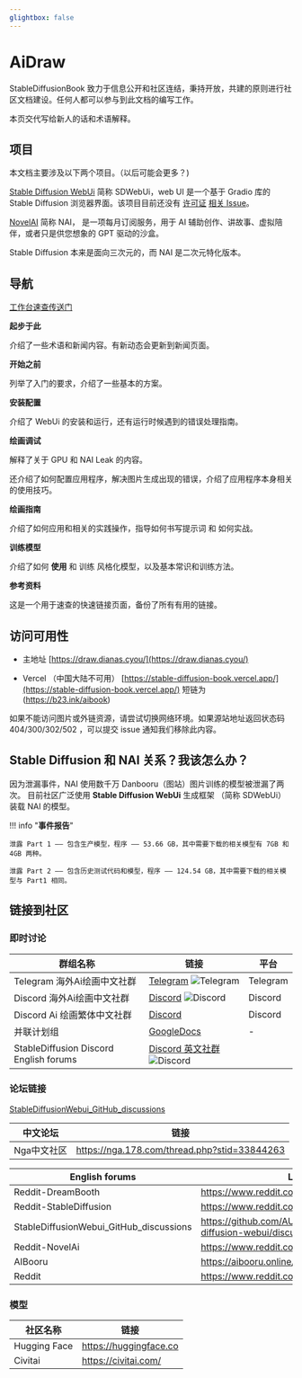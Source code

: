 ```yaml
---
glightbox: false
---
```


# AiDraw

<!--
Copyright (C)  2022  StableDiffusionBook.

    Permission is granted to copy, distribute and/or modify this document
    under the terms of the GNU Free Documentation License, Version 1.3
    or any later version published by the Free Software Foundation;
    with no Invariant Sections, no Front-Cover Texts, and no Back-Cover Texts.
    A copy of the license is included in the section entitled " GNU
    Free Documentation License ".
-->

StableDiffusionBook 致力于信息公开和社区连结，秉持开放，共建的原则进行社区文档建设。任何人都可以参与到此文档的编写工作。

本页交代写给新人的话和术语解释。

## 项目

本文档主要涉及以下两个项目。（以后可能会更多？)

[Stable Diffusion WebUi](https://github.com/AUTOMATIC1111/stable-diffusion-webui) 简称 SDWebUi，web UI 是一个基于 Gradio
库的 Stable Diffusion
浏览器界面。该项目目前还没有 [许可证](https://github.com/AUTOMATIC1111/stable-diffusion-webui/issues/24) [相关 Issue](https://github.com/AUTOMATIC1111/stable-diffusion-webui/issues/2059)。

[NovelAI](https://novelai.net/) 简称 NAI， 是一项每月订阅服务，用于 AI 辅助创作、讲故事、虚拟陪伴，或者只是供您想象的 GPT
驱动的沙盒。

Stable Diffusion 本来是面向三次元的，而 NAI 是二次元特化版本。

## 导航

[工作台速查传送门](https://draw.dianas.cyou/paint/)

**起步于此**

介绍了一些术语和新闻内容。有新动态会更新到新闻页面。

**开始之前**

列举了入门的要求，介绍了一些基本的方案。

**安装配置**

介绍了 WebUi 的安装和运行，还有运行时候遇到的错误处理指南。

**绘画调试**

解释了关于 GPU 和 NAI Leak 的内容。

还介绍了如何配置应用程序，解决图片生成出现的错误，介绍了应用程序本身相关的使用技巧。

**绘画指南**

介绍了如何应用和相关的实践操作，指导如何书写提示词 和 如何实战。

**训练模型**

介绍了如何 **使用** 和 训练 风格化模型，以及基本常识和训练方法。

**参考资料**

这是一个用于速查的快速链接页面，备份了所有有用的链接。

## 访问可用性

* 主地址
  [https://draw.dianas.cyou/](https://draw.dianas.cyou/)

* Vercel （中国大陆不可用）
  [https://stable-diffusion-book.vercel.app/](https://stable-diffusion-book.vercel.app/) 短链为 (https://b23.ink/aibook)

如果不能访问图片或外链资源，请尝试切换网络环境。如果源站地址返回状态码 404/300/302/502 ，可以提交 issue 通知我们移除此内容。

## Stable Diffusion 和 NAI 关系？我该怎么办？

因为泄漏事件，NAI 使用数千万 Danbooru（图站）图片训练的模型被泄漏了两次。 目前社区广泛使用 **Stable Diffusion WebUi** 生成框架
（简称 SDWebUi）装载 NAI 的模型。

!!! info "**事件报告**"

    泄露 Part 1 —— 包含生产模型，程序 —— 53.66 GB，其中需要下载的相关模型有 7GB 和 4GB 两种。

    泄露 Part 2 —— 包含历史测试代码和模型，程序 —— 124.54 GB，其中需要下载的相关模型与 Part1 相同。

## 链接到社区

### 即时讨论

| 群组名称                                   | 链接                                                                                                                                                                                             | 平台       |
|----------------------------------------|------------------------------------------------------------------------------------------------------------------------------------------------------------------------------------------------|----------|
| Telegram  海外Ai绘画中文社群                   | [Telegram](https://t.me/StableDiffusion_CN) <img src="https://img.shields.io/badge/Telegram-Group-blue" alt="Telegram">                                                                        | Telegram |
| Discord 海外Ai绘画中文社群                     | [Discord](https://discord.gg/vhsArSSA6K) <img src="https://img.shields.io/discord/1033769426216046622?color=blue&label=Discord_Ai%E7%BB%98%E7%94%BB%E4%B8%AD%E6%96%87%E7%BB%84" alt="Discord"> | Discord  |
| Discord Ai 绘画繁体中文社群                    | [Discord](https://discord.gg/AghgzqYUMA)                                                                                                                                                       | Discord  |
| 并联计划组                                  | [GoogleDocs](https://docs.google.com/spreadsheets/d/1TA_xInjgS_dKdd68EL9NamCgulTBQHQpsVdCQpf3OxU/edit#gid=45042168)                                                                            | -        |
| StableDiffusion Discord English forums | [Discord 英文社群](https://discord.gg/stablediffusion) <img src="https://img.shields.io/discord/1002292111942635562?color=blue&label=Discord_stablediffusion" alt="Discord">                       |

### 论坛链接

[StableDiffusionWebui_GitHub_discussions](https://github.com/AUTOMATIC1111/stable-diffusion-webui/discussions)

| 中文论坛    | 链接                                           |
|---------|----------------------------------------------|
| Nga中文社区 | https://nga.178.com/thread.php?stid=33844263 |

| English forums                          | Link                                                                |
|-----------------------------------------|---------------------------------------------------------------------|
| Reddit-DreamBooth                       | https://www.reddit.com/r/DreamBooth/                                |
| Reddit-StableDiffusion                  | https://www.reddit.com/r/StableDiffusion/                           |
| StableDiffusionWebui_GitHub_discussions | https://github.com/AUTOMATIC1111/stable-diffusion-webui/discussions |
| Reddit-NovelAi                          | https://www.reddit.com/r/NovelAi/                                   |
| AIBooru                                 | https://aibooru.online/                                             |
| Reddit                                  | https://www.reddit.com/r/StableDiffusion/                           |

### 模型

| 社区名称         | 链接                     |
|--------------|------------------------|
| Hugging Face | https://huggingface.co |
| Civitai      | https://civitai.com/   |
